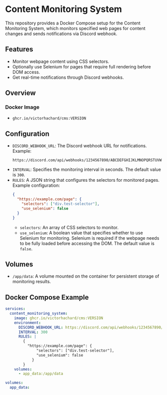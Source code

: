 # Content Monitoring System

This repository provides a Docker Compose setup for the Content Monitoring System, which monitors specified web pages for content changes and sends notifications via Discord webhook.

## Features
- Monitor webpage content using CSS selectors.
- Optionally use Selenium for pages that require full rendering before DOM access.
- Get real-time notifications through Discord webhooks.

## Overview

### Docker Image

  - `ghcr.io/victorhachard/cms:VERSION`

## Configuration

  - `DISCORD_WEBHOOK_URL`: The Discord webhook URL for notifications. Example:
    ```
    https://discord.com/api/webhooks/1234567890/ABCDEFGHIJKLMNOPQRSTUVWXYZ
    ```
  - `INTERVAL`: Specifies the monitoring interval in seconds. The default value is `300`.
  - `RULES`: A JSON string that configures the selectors for monitored pages. Example configuration:
    ```json
    {
      "https://example.com/page": {
        "selectors": ["div.test-selector"],
        "use_selenium": false
      }
    }
    ```
    - `selectors`: An array of CSS selectors to monitor.
    - `use_selenium`: A boolean value that specifies whether to use Selenium for monitoring. Selenium is required if the webpage needs to be fully loaded before accessing the DOM. The default value is `false`.

## Volumes

  - `/app/data`: A volume mounted on the container for persistent storage of monitoring results.


## Docker Compose Example

```yaml
services:
  content_monitoring_system:
    image: ghcr.io/victorhachard/cms:VERSION
    environment:
      DISCORD_WEBHOOK_URL: https://discord.com/api/webhooks/1234567890/ABCDEFGHIJKLMNOPQRSTUVWXYZ
      INTERVAL: 300
      RULES: |
        {
          "https://example.com/page": {
              "selectors": ["div.test-selector"],
              "use_selenium": false
            }
        }
    volumes:
      - app_data:/app/data

volumes:
  app_data:
```
